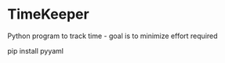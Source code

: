 # TimeKeeper
Python program to track time - goal is to minimize effort required

pip install pyyaml
